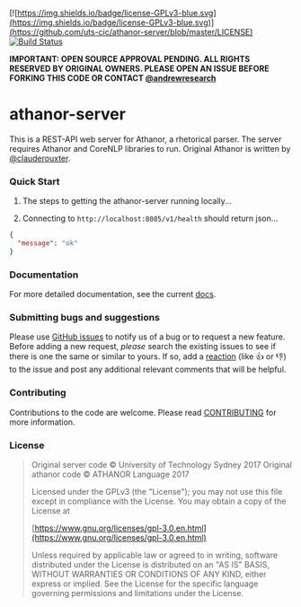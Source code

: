 [![https://img.shields.io/badge/license-GPLv3-blue.svg](https://img.shields.io/badge/license-GPLv3-blue.svg)](https://github.com/uts-cic/athanor-server/blob/master/LICENSE)
[![Build Status](https://travis-ci.org/uts-cic/athanor-server.svg?branch=master)](https://travis-ci.org/uts-cic/athanor-server)

**IMPORTANT: OPEN SOURCE APPROVAL PENDING. ALL RIGHTS RESERVED BY ORIGINAL OWNERS. PLEASE OPEN AN ISSUE BEFORE FORKING THIS CODE OR CONTACT [@andrewresearch](http://GitHub.com/andrewresearch)**

# athanor-server

This is a REST-API web server for Athanor, a rhetorical parser. The server requires Athanor and CoreNLP libraries to run. Original Athanor is written by [@clauderouxter](https://github.com/orgs/uts-cic/people/clauderouxster).


### Quick Start

1. The steps to getting the athanor-server running locally...

2. Connecting to ```http://localhost:8085/v1/health``` should return json...

```json
{
  "message": "ok"
}
```

### Documentation

For more detailed documentation, see the current [docs](//).

### Submitting bugs and suggestions

Please use [GitHub issues](../../issues) to notify us of a bug or to request a new feature. Before adding a new request, *please* search the existing issues to see if there is one the same or similar to yours. If so, add a [reaction](//github.com/blog/2119-add-reactions-to-pull-requests-issues-and-comments) (like :+1: or :-1:) to the issue and post any additional relevant comments that will be helpful.

### Contributing

Contributions to the code are welcome. Please read [CONTRIBUTING](CONTRIBUTING.md) for more information.

### License

 > Original server code &copy; University of Technology Sydney 2017
 > Original athanor code &copy; ATHANOR Language 2017
 >
   > Licensed under the GPLv3 (the "License"); you may not use this file except in compliance with the License. You may obtain a copy of the License at
   >
   > [https://www.gnu.org/licenses/gpl-3.0.en.html](https://www.gnu.org/licenses/gpl-3.0.en.html)
   >
   > Unless required by applicable law or agreed to in writing, software distributed under the License is distributed on an "AS IS" BASIS, WITHOUT WARRANTIES OR CONDITIONS OF ANY KIND, either express or implied. See the License for the specific language governing permissions and limitations under the License.
